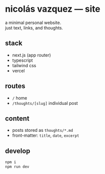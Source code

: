 # nicolás vazquez — site

a minimal personal website.  
just text, links, and thoughts.

## stack

- next.js (app router)
- typescript
- tailwind css
- vercel

## routes

- `/` home
- `/thoughts/[slug]` individual post

## content

- posts stored as `thoughts/*.md`
- front-matter: `title`, `date`, `excerpt`

## develop

```bash
npm i
npm run dev
```
